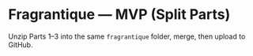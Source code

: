 # Fragrantique — MVP (Split Parts)
Unzip Parts 1–3 into the same `fragrantique` folder, merge, then upload to GitHub.
